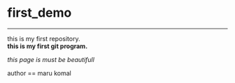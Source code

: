 # first_demo
<hr>
this is my first repository.
<br>
<b>this is my first git program.</b>  <br>

<i>this page is must be beautifull</i>
<br>
<p>author == maru komal</p>
